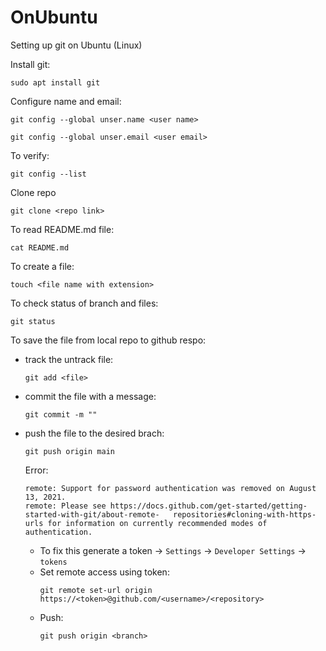 # OnUbuntu
Setting up git on Ubuntu (Linux)

Install git:
```
sudo apt install git
```
Configure name and email:

```
git config --global unser.name <user name>
```

```
git config --global unser.email <user email>
```
To verify:
```
git config --list
```
Clone repo

```
git clone <repo link>
```
To read README.md file:

```
cat README.md
```
To create a file:
```
touch <file name with extension>
```
To check status of branch and files:

```
git status
```
To save the file from local repo to github respo:
- track the untrack file:
  ```
  git add <file>
  ```
- commit the file with a message:
  ```
  git commit -m ""
  ```
- push the file to the desired brach:
  ```
  git push origin main
  ```
  Error:
  ```
  remote: Support for password authentication was removed on August 13, 2021.
  remote: Please see https://docs.github.com/get-started/getting-started-with-git/about-remote-   repositories#cloning-with-https-urls for information on currently recommended modes of authentication.
  ```
  - To fix this generate a token -> `Settings` -> `Developer Settings` -> `tokens`
  - Set remote access using token:
    ```
    git remote set-url origin https://<token>@github.com/<username>/<repository>
    ```
  - Push:
    ```
    git push origin <branch>
    ```
    
